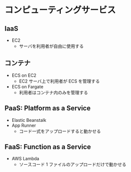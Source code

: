 # コンピューティングサービス

## IaaS

- EC2
  - サーバを利用者が自由に使用する

## コンテナ

- ECS on EC2
  - EC2 サーバ上で利用者が ECS を管理する
- ECS on Fargate
  - 利用者はコンテナ内のみを管理する

## PaaS: Platform as a Service

- Elastic Beanstalk
- App Runner
  - コード一式をアップロードすると動かせる

## FaaS: Function as a Service

- AWS Lambda
  - ソースコード 1 ファイルのアップロードだけで動かせる
